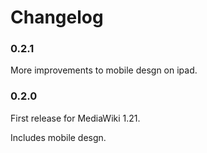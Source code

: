 Changelog
=========

### 0.2.1

More improvements to mobile desgn on ipad.

### 0.2.0

First release for MediaWiki 1.21.

Includes mobile desgn.
